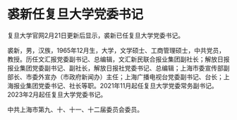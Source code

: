 # 裘新任复旦大学党委书记

复旦大学官网2月21日更新后显示，裘新已任复旦大学党委书记。

裘新，男，汉族，1965年12月生，大学，文学硕士、工商管理硕士，中共党员，教授。历任文汇报党委副书记、总编辑，文汇新民联合报业集团副社长；解放日报报业集团党委副书记、副社长，解放日报社党委书记、总编辑；上海市委宣传部副部长、市委外宣办（市政府新闻办）主任；上海广播电视台党委副书记、台长；上海报业集团党委书记、社长等职。2021年11月起任复旦大学党委常务副书记。2023年2月起任复旦大学党委书记。

中共上海市第九、十、十一、十二届委员会委员。

